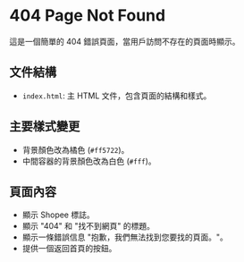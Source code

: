 
# 404 Page Not Found

這是一個簡單的 404 錯誤頁面，當用戶訪問不存在的頁面時顯示。

## 文件結構

- `index.html`: 主 HTML 文件，包含頁面的結構和樣式。

## 主要樣式變更

- 背景顏色改為橘色 (`#ff5722`)。
- 中間容器的背景顏色改為白色 (`#fff`)。

## 頁面內容

- 顯示 Shopee 標誌。
- 顯示 "404" 和 "找不到網頁" 的標題。
- 顯示一條錯誤信息 "抱歉，我們無法找到您要找的頁面。"。
- 提供一個返回首頁的按鈕。

